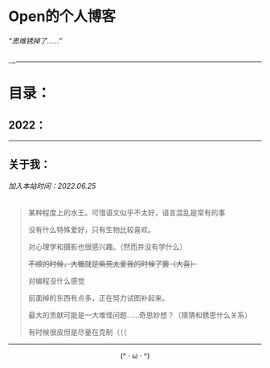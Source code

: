 # Open的个人博客

###### “思维锈掉了……”

<img src="https://s1.328888.xyz/2022/10/01/Mz8uk.jpg" alt="头像框" style="zoom:25%;float:left; " />

------

# 目录：

## 2022：



------

## 关于我：

###### 加入本站时间：2022.06.25

> 某种程度上的水王。可惜语文似乎不太好，语言混乱是常有的事
>
> 没有什么特殊爱好，只有生物比较喜欢。
>
> 对心理学和摄影也很感兴趣。（然而并没有学什么）
>
> ~~不顺的时候，大概就是紫苑太爱我的时候了罢（大喜）~~
>
> 对编程没什么感觉
>
> 前面掉的东西有点多，正在努力试图补起来。
>
> 最大的贡献可能是一大堆怪问题……奇思妙想？（猜猜和銹思什么关系）
>
> 有时候很皮但是尽量在克制（（（
>



------



<center>(^ · ω · ^)</center>
